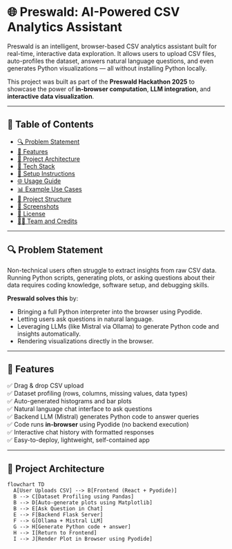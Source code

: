 # 🌐 Preswald: AI-Powered CSV Analytics Assistant

Preswald is an intelligent, browser-based CSV analytics assistant built for real-time, interactive data exploration. It allows users to upload CSV files, auto-profiles the dataset, answers natural language questions, and even generates Python visualizations — all without installing Python locally.

This project was built as part of the **Preswald Hackathon 2025** to showcase the power of **in-browser computation**, **LLM integration**, and **interactive data visualization**.

---

## 📌 Table of Contents

- [🔍 Problem Statement](#-problem-statement)
- [🎯 Features](#-features)
- [🧠 Project Architecture](#-project-architecture)
- [🧰 Tech Stack](#-tech-stack)
- [🚀 Setup Instructions](#-setup-instructions)
- [🌐 Usage Guide](#-usage-guide)
- [📊 Example Use Cases](#-example-use-cases)
- [📁 Project Structure](#-project-structure)
- [📸 Screenshots](#-screenshots)
- [🔐 License](#-license)
- [👨‍💻 Team and Credits](#-team-and-credits)

---

## 🔍 Problem Statement

Non-technical users often struggle to extract insights from raw CSV data. Running Python scripts, generating plots, or asking questions about their data requires coding knowledge, software setup, and debugging skills.

**Preswald solves this** by:
- Bringing a full Python interpreter into the browser using Pyodide.
- Letting users ask questions in natural language.
- Leveraging LLMs (like Mistral via Ollama) to generate Python code and insights automatically.
- Rendering visualizations directly in the browser.

---

## 🎯 Features

✅ Drag & drop CSV upload  
✅ Dataset profiling (rows, columns, missing values, data types)  
✅ Auto-generated histograms and bar plots  
✅ Natural language chat interface to ask questions  
✅ Backend LLM (Mistral) generates Python code to answer queries  
✅ Code runs **in-browser** using Pyodide (no backend execution)  
✅ Interactive chat history with formatted responses  
✅ Easy-to-deploy, lightweight, self-contained app  

---

## 🧠 Project Architecture

```mermaid
flowchart TD
  A[User Uploads CSV] --> B[Frontend (React + Pyodide)]
  B --> C[Dataset Profiling using Pandas]
  B --> D[Auto-generate plots using Matplotlib]
  B --> E[Ask Question in Chat]
  E --> F[Backend Flask Server]
  F --> G[Ollama + Mistral LLM]
  G --> H[Generate Python code + answer]
  H --> I[Return to Frontend]
  I --> J[Render Plot in Browser using Pyodide]
